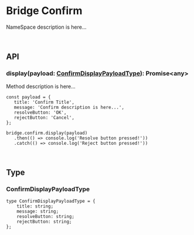 # Bridge Confirm
NameSpace description is here...

<br>

## API

### display(payload: [ConfirmDisplayPayloadType](#confirmdisplaypayloadtype)): Promise\<any\>
Method description is here...
   ~~~
   const payload = {
      title: 'Confirm Title',
      message: 'Confirm description is here...',
      resolveButton: 'OK',
      rejectButton: 'Cancel',
   };
   
   bridge.confirm.display(payload)
      .then(() => console.log('Resolve button pressed!'))
      .catch(() => console.log('Reject button pressed!'))
   ~~~

<br>

## Type

### ConfirmDisplayPayloadType
~~~
type ConfirmDisplayPayloadType = {
    title: string;
    message: string;
    resolveButton: string;
    rejectButton: string;
};
~~~
